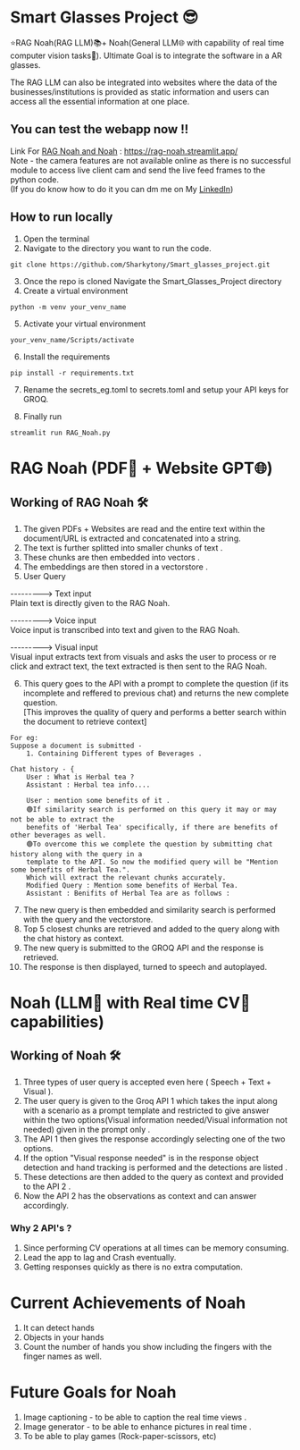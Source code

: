 # Smart Glasses Project 😎

⭐RAG Noah(RAG LLM)📚+ Noah(General LLM🌐 with capability of real time computer vision tasks🔭).  Ultimate Goal is to integrate the software in a AR glasses.

The RAG LLM can also be integrated into websites where the data of the businesses/institutions is provided as static information and users can access all the essential information at one place.

## You can test the webapp now !!
Link For <u>RAG Noah and Noah</u> : https://rag-noah.streamlit.app/<br>
Note - the camera features are not available online as there is no successful module to access live client cam and send the live feed frames to the python code.<br>
(If you do know how to do it you can dm me on My <a href="https://www.linkedin.com/in/anthonyrodrigues443">LinkedIn</a>)

## How to run locally
1. Open the terminal 
2. Navigate to the directory you want to run the code.
```
git clone https://github.com/Sharkytony/Smart_glasses_project.git
```
3. Once the repo is cloned Navigate the Smart_Glasses_Project directory
4. Create a virtual environment
```
python -m venv your_venv_name
```
5. Activate your virtual environment
```
your_venv_name/Scripts/activate
```
6. Install the requirements
```
pip install -r requirements.txt
```
7. Rename the secrets_eg.toml to secrets.toml and setup your API keys for GROQ.

8. Finally run 
```
streamlit run RAG_Noah.py
```


# RAG Noah (PDF📖 + Website GPT🌐)

## Working of RAG Noah 🛠️

1) The given PDFs + Websites are read and the entire text within the document/URL is extracted and concatenated into a string.
2) The text is further splitted into smaller chunks of text .
3) These chunks are then embedded into vectors .
4) The embeddings are then stored in a vectorstore .
5) User Query 

---------> Text input<br>
Plain text is directly given to the RAG Noah.

---------> Voice input  
Voice input is transcribed into text and given to the RAG Noah.

---------> Visual input <br>
Visual input extracts text from visuals and asks the user to process or re click and extract text, the text extracted is then sent to the RAG Noah.

6. This query goes to the API with a prompt to complete the question (if its incomplete and reffered to previous chat) and returns the new complete question.<BR>
[This improves the quality of query and performs a better search within the document to retrieve context]
```
For eg:
Suppose a document is submitted -
    1. Containing Different types of Beverages .
    
Chat history - { 
    User : What is Herbal tea ? 
    Assistant : Herbal tea info....
    
    User : mention some benefits of it . 
    🟢If similarity search is performed on this query it may or may not be able to extract the
    benefits of 'Herbal Tea' specifically, if there are benefits of other beverages as well.
    🟢To overcome this we complete the question by submitting chat history along with the query in a
    template to the API. So now the modified query will be "Mention some benefits of Herbal Tea.".
    Which will extract the relevant chunks accurately.
    Modified Query : Mention some benefits of Herbal Tea.
    Assistant : Benifits of Herbal Tea are as follows :
```
7. The new query is then embedded and similarity search is performed with the query and the vectorstore.
8. Top 5 closest chunks are retrieved and added to the query along with the chat history  as context.
9. The new query is submitted to the GROQ API and the response is retrieved.
10. The response is then displayed, turned to speech and autoplayed.

# Noah (LLM💬 with Real time CV🔭 capabilities)

## Working of Noah 🛠️

1. Three types of user query is accepted even here ( Speech + Text + Visual ).
2. The user query is given to the Groq API 1 which takes the input along with a scenario as a prompt template and restricted to give answer within the two options(Visual information needed/Visual information not needed) given in the prompt only .
3. The API 1 then gives the response accordingly selecting one of the two options.
4. If the option "Visual response needed" is in the response object detection and hand tracking is performed and the detections are listed .
5. These detections are then added to the query as context and provided to the API 2 .
6. Now the API 2 has the observations as context and can answer accordingly.

### Why 2 API's ?
1. Since performing CV operations at all times can be memory consuming.
2. Lead the app to lag and Crash eventually.
3. Getting responses quickly as there is no extra computation.

# Current Achievements of Noah

1. It can detect hands
2. Objects in your hands
3. Count the number of hands you show including the fingers with the finger names as well.

# Future Goals for Noah

1. Image captioning - to be able to caption the real time views .
2. Image generator - to be able to enhance pictures in real time .
3. To be able to play games (Rock-paper-scissors, etc)

